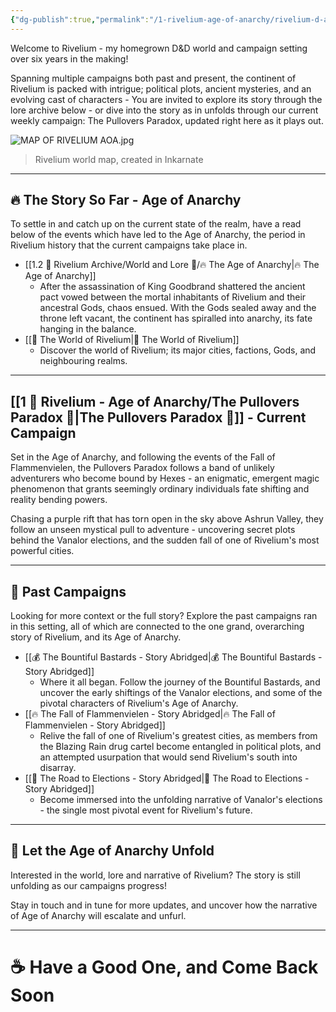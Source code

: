 ```yaml
---
{"dg-publish":true,"permalink":"/1-rivelium-age-of-anarchy/rivelium-d-and-d/","created":"2025-06-17T00:17:31.744+02:00","updated":"2025-10-02T00:43:12.860+02:00"}
---
```


Welcome to Rivelium - my homegrown D&D world and campaign setting over six years in the making! 

Spanning multiple campaigns both past and present, the continent of Rivelium is packed with intrigue; political plots, ancient mysteries, and an evolving cast of characters - You are invited to explore its story through the lore archive below - or dive into the story as in unfolds through our current weekly campaign: The Pullovers Paradox, updated right here as it plays out.

![MAP OF RIVELIUM AOA.jpg](/img/user/99%20%F0%9F%93%A6%20The%20Back%20Store/Images/MAP%20OF%20RIVELIUM%20AOA.jpg)

> Rivelium world map, created in Inkarnate

- - - - 
## 🔥 The Story So Far - Age of Anarchy

To settle in and catch up on the current state of the realm, have a read below of the events which have led to the Age of Anarchy, the period in Rivelium history that the current campaigns take place in. 

- [[1.2 🎲 Rivelium Archive/World and Lore 📜/🔥 The Age of Anarchy\|🔥 The Age of Anarchy]]
	- After the assassination of King Goodbrand shattered the ancient pact vowed between the mortal inhabitants of Rivelium and their ancestral Gods, chaos ensued. With the Gods sealed away and the throne left vacant, the continent has spiralled into anarchy, its fate hanging in the balance.
- [[🧭 The World of Rivelium\|🧭 The World of Rivelium]]
	- Discover the world of Rivelium; its major cities, factions, Gods, and neighbouring realms.

- - - - 
## [[1 🎲 Rivelium - Age of Anarchy/The Pullovers Paradox 💫\|The Pullovers Paradox 💫]] - Current Campaign

Set in the Age of Anarchy, and following the events of the Fall of Flammenvielen, the Pullovers Paradox follows a band of unlikely adventurers who become bound by Hexes - an enigmatic, emergent magic phenomenon that grants seemingly ordinary individuals fate shifting and reality bending powers. 

Chasing a purple rift that has torn open in the sky above Ashrun Valley, they follow an unseen mystical pull to adventure - uncovering secret plots behind the Vanalor elections, and the sudden fall of one of Rivelium's most powerful cities.

- - - - 
## 🧵 Past Campaigns

Looking for more context or the full story? Explore the past campaigns ran in this setting, all of which are connected to the one grand, overarching story of Rivelium, and its Age of Anarchy.

- [[💰 The Bountiful Bastards - Story Abridged\|💰 The Bountiful Bastards - Story Abridged]]
	- Where it all began. Follow the journey of the Bountiful Bastards, and uncover the early shiftings of the Vanalor elections, and some of the pivotal characters of Rivelium's Age of Anarchy.
- [[🔥 The Fall of Flammenvielen - Story Abridged\|🔥 The Fall of Flammenvielen - Story Abridged]]
	- Relive the fall of one of Rivelium's greatest cities, as members from the Blazing Rain drug cartel become entangled in political plots, and an attempted usurpation that would send Rivelium's south into disarray.
- [[🏰 The Road to Elections - Story Abridged\|🏰 The Road to Elections - Story Abridged]] 
	- Become immersed into the unfolding narrative of Vanalor's elections - the single most pivotal event for Rivelium's future.

- - - - 
## 🌙 Let the Age of Anarchy Unfold

Interested in the world, lore and narrative of Rivelium? The story is still unfolding as our campaigns progress! 

Stay in touch and in tune for more updates, and uncover how the narrative of Age of Anarchy will escalate and unfurl.

- - - - 
# ☕ Have a Good One, and Come Back Soon